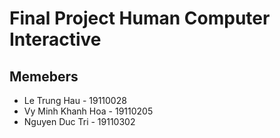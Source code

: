 # Final Project Human Computer Interactive
## Memebers
- Le Trung Hau - 19110028
- Vy Minh Khanh Hoa - 19110205
- Nguyen Duc Tri - 19110302